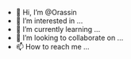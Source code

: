 - 👋 Hi, I’m @Orassin
- 👀 I’m interested in ...
- 🌱 I’m currently learning ...
- 💞️ I’m looking to collaborate on ...
- 📫 How to reach me ...

<!---
Orassin/Orassin is a ✨ special ✨ repository because its `README.md` (this file) appears on your GitHub profile.
You can click the Preview link to take a look at your changes.
--->
